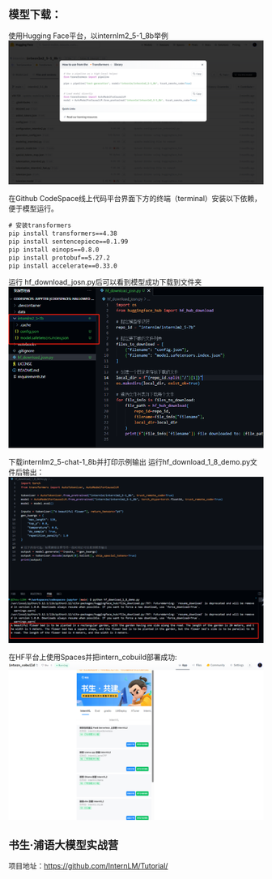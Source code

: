 ## 模型下载：
使用Hugging Face平台，以internlm2_5-1_8b举例
![Alt text](image.png)

在Github CodeSpace线上代码平台界面下方的终端（terminal）安装以下依赖，便于模型运行。
```
# 安装transformers
pip install transformers==4.38
pip install sentencepiece==0.1.99
pip install einops==0.8.0
pip install protobuf==5.27.2
pip install accelerate==0.33.0

```
运行 hf_download_josn.py后可以看到模型成功下载到文件夹
![Alt text](image-1.png)

下载internlm2_5-chat-1_8b并打印示例输出
运行hf_download_1_8_demo.py文件后输出：
![Alt text](image-2.png)

在HF平台上使用Spaces并把intern_cobuild部署成功:
![Alt text](image-3.png)

## 书生·浦语大模型实战营
项目地址：https://github.com/InternLM/Tutorial/